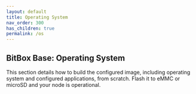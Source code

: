 ```yaml
---
layout: default
title: Operating System
nav_order: 300
has_children: true
permalink: /os
---
```

## BitBox Base: Operating System

This section details how to build the configured image, including operating system and configured applications, from scratch. Flash it to eMMC or microSD and your node is operational.  

